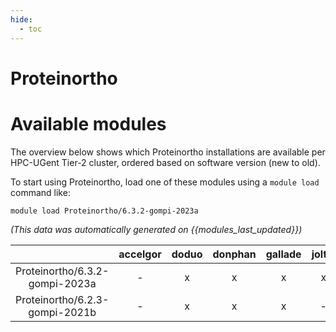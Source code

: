 ```yaml
---
hide:
  - toc
---
```


Proteinortho
============

# Available modules


The overview below shows which Proteinortho installations are available per HPC-UGent Tier-2 cluster, ordered based on software version (new to old).

To start using Proteinortho, load one of these modules using a `module load` command like:

```shell
module load Proteinortho/6.3.2-gompi-2023a
```

*(This data was automatically generated on {{modules_last_updated}})*  

| |accelgor|doduo|donphan|gallade|joltik|shinx|skitty|
| :---: | :---: | :---: | :---: | :---: | :---: | :---: | :---: |
|Proteinortho/6.3.2-gompi-2023a|-|x|x|x|x|x|x|
|Proteinortho/6.2.3-gompi-2021b|-|x|x|x|-|-|-|
